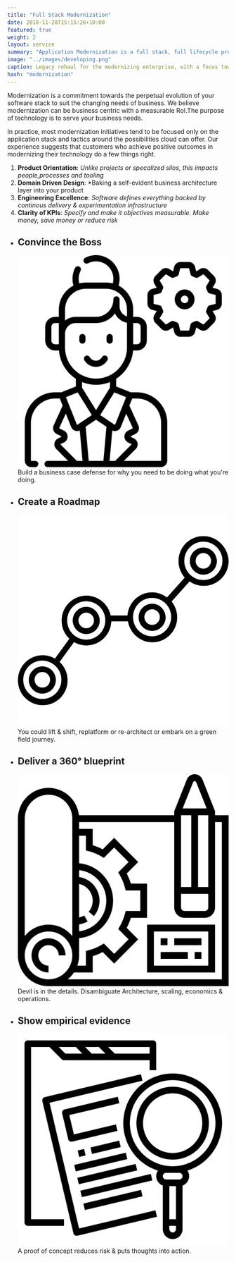 ```yaml
---
title: "Full Stack Modernization"
date: 2018-11-28T15:15:26+10:00
featured: true
weight: 2
layout: service
summary: "Application Modernization is a full stack, full lifecycle problem requiring paradigm shifts across people, process & tooling. Platformatory brings the advance guard to make your team battle ready." 
image: "../images/developing.png"
caption: Legacy rehaul for the modernizing enterprise, with a focus towards the cloud
hash: "modernization"
---
```


Modernization is a commitment towards the perpetual evolution of your software stack to suit the changing needs of business. We believe modernization can be business centric with a measurable RoI.The purpose of technology is to serve your business needs.

In practice, most modernization initiatives tend to be focused only on the application stack and tactics around the possibilities cloud can offer. Our experience suggests that customers who achieve positive outcomes in modernizing their technology do a few things right.

1. **Product Orientation**: *Unlike projects or specalized silos, this impacts people,processes and tooling*
2. **Domain Driven Design**: *Baking a self-evident business architecture layer into your product
3. **Engineering Excellence**: *Software defines everything backed by continous delivery & experimentation infrastructure*
4. **Clarity of KPIs**: *Specify and make it objectives measurable. Make money, save money or reduce risk* 


* <div class="text-center platform-strategy"><h2 >Convince the Boss</h2><span class="icon-serv py-2"><img src="../images/icons/boss.svg" /></span> Build a business case defense for why you need to be doing what you're doing.</div>
* <div class="text-center platform-strategy"><h2 >Create a Roadmap</h2><span class="icon-serv py-2"><img src="../images/icons/roadmap.svg" /></span> You could lift & shift, replatform or re-architect or embark on a green field journey. </div>
* <div class="text-center platform-strategy"><h2 >Deliver a 360° blueprint</h2><span class="icon-serv py-2"><img src="../images/icons/blueprint.svg" /></span>  Devil is in the details. Disambiguate Architecture, scaling, economics & operations.</div>
* <div class="text-center platform-strategy"><h2 >Show empirical evidence</h2><span class="icon-serv py-2"><img src="../images/icons/evidence.svg" /></span> A proof of concept reduces risk & puts thoughts into action.</div>
